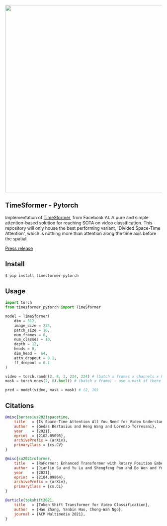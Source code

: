 <img src="./diagram.png" width="600px"></img>

## TimeSformer - Pytorch

Implementation of <a href="https://arxiv.org/abs/2102.05095">TimeSformer</a>, from Facebook AI. A pure and simple attention-based solution for reaching SOTA on video classification. This repository will only house the best performing variant, 'Divided Space-Time Attention', which is nothing more than attention along the time axis before the spatial.

<a href="https://ai.facebook.com/blog/timesformer-a-new-architecture-for-video-understanding/">Press release</a>

## Install

``` bash
$ pip install timesformer-pytorch
```

## Usage

```python
import torch
from timesformer_pytorch import TimeSformer

model = TimeSformer(
    dim = 512,
    image_size = 224,
    patch_size = 16,
    num_frames = 8,
    num_classes = 10,
    depth = 12,
    heads = 8,
    dim_head =  64,
    attn_dropout = 0.1,
    ff_dropout = 0.1
)

video = torch.randn(2, 8, 3, 224, 224) # (batch x frames x channels x height x width)
mask = torch.ones(2, 8).bool() # (batch x frame) - use a mask if there are variable length videos in the same batch

pred = model(video, mask = mask) # (2, 10)
```

## Citations

```bibtex
@misc{bertasius2021spacetime,
    title   = {Is Space-Time Attention All You Need for Video Understanding?}, 
    author  = {Gedas Bertasius and Heng Wang and Lorenzo Torresani},
    year    = {2021},
    eprint  = {2102.05095},
    archivePrefix = {arXiv},
    primaryClass = {cs.CV}
}
```

```bibtex
@misc{su2021roformer,
    title   = {RoFormer: Enhanced Transformer with Rotary Position Embedding},
    author  = {Jianlin Su and Yu Lu and Shengfeng Pan and Bo Wen and Yunfeng Liu},
    year    = {2021},
    eprint  = {2104.09864},
    archivePrefix = {arXiv},
    primaryClass = {cs.CL}
}
```

```bibtex
@article{tokshift2021,
    title   = {Token Shift Transformer for Video Classification},
    author  = {Hao Zhang, Yanbin Hao, Chong-Wah Ngo},
    journal = {ACM Multimedia 2021},
}
```
